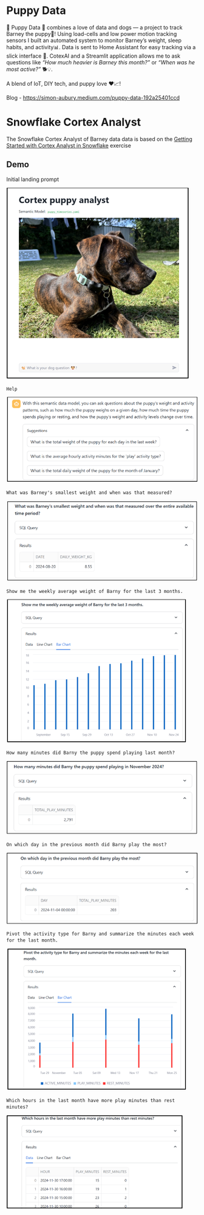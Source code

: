 # Puppy Data
🐾 Puppy Data 🐾 combines a love of data and dogs — a project to track Barney the puppy🐶! Using load-cells and low power motion tracking sensors I built an automated system to monitor Barney’s weight, sleep habits, and activity📊. Data is sent to Home Assistant for easy tracking via a slick interface 📱. CotexAI and a Streamlit application allows me to ask questions like _“How much heavier is Barney this month?”_ or _“When was he most active?”_   🐕💡. 

A blend of IoT, DIY tech, and puppy love ❤️📈!

Blog - https://simon-aubury.medium.com/puppy-data-192a25401ccd


# Snowflake Cortex Analyst  
The Snowflake Cortex Analyst of Barney data data is based on the [Getting Started with Cortex Analyst in Snowflake](https://quickstarts.snowflake.com/guide/getting_started_with_cortex_analyst_in_snowflake/index.html#1) exercise



## Demo

Initial landing prompt

![Landing screen](./images/demo_01.png)

`Help`

![Help](./images/demo_02.png)


`What was Barney's smallest weight and when was that measured?`

![Weight](./images/demo_03.png)


`Show me the weekly average weight of Barny for the last 3 months.`

![Weekly average](./images/demo_05.png)



`How many minutes did Barny the puppy spend playing last month?`

![Play time](./images/demo_06.png)

`On which day in the previous month did Barny play the most?`

![Play most](./images/demo_07.png)


`Pivot the activity type for Barny and summarize the minutes each week for the last month.`

![Pivot](./images/demo_08.png)


`Which hours in the last month have more play minutes than rest minutes?`

![Hours](./images/demo_09.png)


